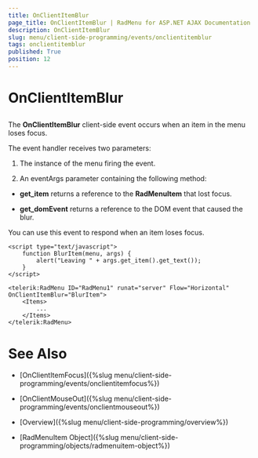 ```yaml
---
title: OnClientItemBlur
page_title: OnClientItemBlur | RadMenu for ASP.NET AJAX Documentation
description: OnClientItemBlur
slug: menu/client-side-programming/events/onclientitemblur
tags: onclientitemblur
published: True
position: 12
---
```


# OnClientItemBlur


## 

The **OnClientItemBlur** client-side event occurs when an item in the menu loses focus.

The event handler receives two parameters:

1. The instance of the menu firing the event.

1. An eventArgs parameter containing the following method:

* **get_item** returns a reference to the **RadMenuItem** that lost focus.

* **get_domEvent** returns a reference to the DOM event that caused the blur.

You can use this event to respond when an item loses focus.

````ASPNET
<script type="text/javascript">
    function BlurItem(menu, args) {
        alert("Leaving " + args.get_item().get_text());
    }
</script>

<telerik:RadMenu ID="RadMenu1" runat="server" Flow="Horizontal" OnClientItemBlur="BlurItem">
    <Items>
        ...
    </Items>
</telerik:RadMenu>
````



# See Also

 * [OnClientItemFocus]({%slug menu/client-side-programming/events/onclientitemfocus%})

 * [OnClientMouseOut]({%slug menu/client-side-programming/events/onclientmouseout%})

 * [Overview]({%slug menu/client-side-programming/overview%})

 * [RadMenuItem Object]({%slug menu/client-side-programming/objects/radmenuitem-object%})
